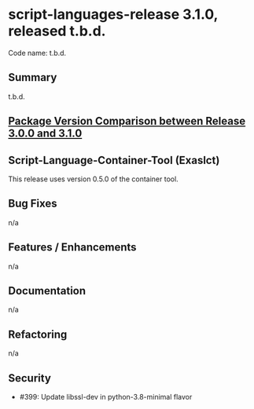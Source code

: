 # script-languages-release 3.1.0, released t.b.d.

Code name: t.b.d.

## Summary

t.b.d.

## [Package Version Comparison between Release 3.0.0 and 3.1.0](package_diffs/3.1.0/README.md)
  
## Script-Language-Container-Tool (Exaslct)

This release uses version 0.5.0 of the container tool.

## Bug Fixes

n/a

## Features / Enhancements

n/a

## Documentation

n/a

## Refactoring

 n/a

## Security

 - #399: Update libssl-dev in python-3.8-minimal flavor
 